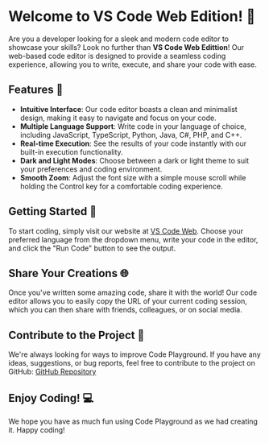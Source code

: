 # Welcome to VS Code Web Edition! 🚀

Are you a developer looking for a sleek and modern code editor to showcase your skills? Look no further than **VS Code Web Edittion**! Our web-based code editor is designed to provide a seamless coding experience, allowing you to write, execute, and share your code with ease.

## Features 🎨

- **Intuitive Interface**: Our code editor boasts a clean and minimalist design, making it easy to navigate and focus on your code.
- **Multiple Language Support**: Write code in your language of choice, including JavaScript, TypeScript, Python, Java, C#, PHP, and C++.
- **Real-time Execution**: See the results of your code instantly with our built-in execution functionality.
- **Dark and Light Modes**: Choose between a dark or light theme to suit your preferences and coding environment.
- **Smooth Zoom**: Adjust the font size with a simple mouse scroll while holding the Control key for a comfortable coding experience.

## Getting Started 🚀

To start coding, simply visit our website at [VS Code Web](https://vs-code-web.onrender.com/). Choose your preferred language from the dropdown menu, write your code in the editor, and click the "Run Code" button to see the output.

## Share Your Creations 🌐

Once you've written some amazing code, share it with the world! Our code editor allows you to easily copy the URL of your current coding session, which you can then share with friends, colleagues, or on social media.

## Contribute to the Project 🤝

We're always looking for ways to improve Code Playground. If you have any ideas, suggestions, or bug reports, feel free to contribute to the project on GitHub: [GitHub Repository](https://github.com/sandeep-kalla/VS-Code-clone-using-React)

## Enjoy Coding! 💻

We hope you have as much fun using Code Playground as we had creating it. Happy coding!

